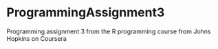 # ProgrammingAssignment3
Programming assignment 3 from the R programming course from Johns Hopkins on Coursera
